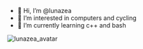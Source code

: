 - 👋 Hi, I’m @lunazea
- 👀 I’m interested in computers and cycling
- 🌱 I’m currently learning c++ and bash


![lunazea_avatar](https://user-images.githubusercontent.com/112971938/188700166-5d55b0c8-2e1f-4f42-a5f8-0c61f04453aa.jpg)


<!---
lunazea-git/lunazea-git is a ✨ special ✨ repository because its `README.md` (this file) appears on your GitHub profile.
You can click the Preview link to take a look at your changes.
--->
